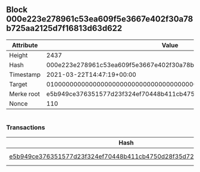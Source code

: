 ## Block 000e223e278961c53ea609f5e3667e402f30a78b725aa2125d7f16813d63d622

Attribute | Value
--- | ---
Height | 2437
Hash | 000e223e278961c53ea609f5e3667e402f30a78b725aa2125d7f16813d63d622
Timestamp | 2021-03-22T14:47:19+00:00
Target | 0100000000000000000000000000000000000000000000000000000000000000
Merke root | e5b949ce376351577d23f324ef70448b411cb4750d28f35d72361c16f3fad0b1
Nonce | 110

```

```

### Transactions

Hash | Amount
--- | ---
[e5b949ce376351577d23f324ef70448b411cb4750d28f35d72361c16f3fad0b1](e5b949ce376351577d23f324ef70448b411cb4750d28f35d72361c16f3fad0b1.md) | 10.00000000 SKEPTI 
